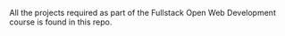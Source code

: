 All the projects required as part of the Fullstack Open Web Development course is found in this repo.
